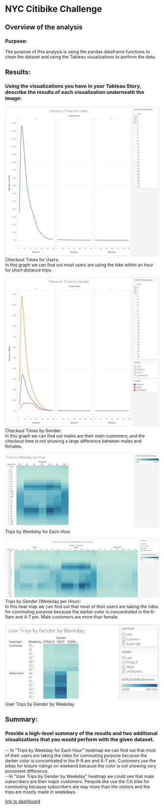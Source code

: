 # NYC Citibike Challenge

## Overview of the analysis

### Purpose:
The purpose of this analysis is using the pandas dataframe functions to clean the dataset and using the Tableau visualizations to perform the data.

## Results:
### Using the visualizations you have in your Tableau Story, describe the results of each visualization underneath the image:
![GITHUB](https://github.com/seafishleo/HW/blob/master/HW14/1.png)  
Checkout Times for Users:  
In this graph we can find out most users are using the bike within an hour for short distance trips.

![GITHUB](https://github.com/seafishleo/HW/blob/master/HW14/2.png) 
Checkout Times by Gender:   
In this graph we can find out males are their main customers, and the checkout time is not showing a large difference between males and females.

![GITHUB](https://github.com/seafishleo/HW/blob/master/HW14/3.png)  
Trips by Weekday for Each Hour

![GITHUB](https://github.com/seafishleo/HW/blob/master/HW14/4.png)  
Trips by Gender (Weekday per Hour):  
In this heat map we can find out that most of their users are taking the rides for commuting purpose because the darker color is concentrated in the 6-9am and 4-7 pm. Male customers are more than female.

![GITHUB](https://github.com/seafishleo/HW/blob/master/HW14/5.png)  
User Trips by Gender by Weekday

## Summary:
### Provide a high-level summary of the results and two additional visualizations that you would perform with the given dataset.
-- In "Trips by Weekday for Each Hour" heatmap we can find out that most of their users are taking the rides for commuting purpose because the darker color is concentrated in the 6-9 am and 4-7 pm. Customers use the bikes for leisure ridings on weekend because the color is not showing very prominent difference.  
--In "User Trips by Gender by Weekday" heatmap we could see that male subscribers are their major customers. Peopole like use the Citi bike for commuting because subscribers are way more than the visitors and the trips are mostly made in weekdays.

[link to dashboard](https://public.tableau.com/app/profile/leo5496/viz/NYCCitibikeChallenge_16387509362530/NYC_Citibike_Challenge?publish=yes)




